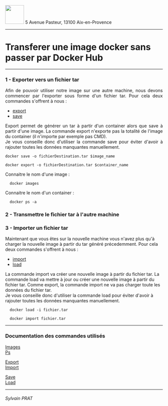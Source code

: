 <img style="height: 60px;" src="http://www.lpl-aix.fr/wp-content/uploads/2018/04/LPL_240_180.jpg" />  
5 Avenue Pasteur, 13100 Aix-en-Provence

***

# Transferer une image docker sans passer par Docker Hub

---

### 1 - Exporter vers un fichier tar
<p style='text-align: justify'>
Afin de pouvoir utiliser notre image sur une autre machine, nous devons commencer par l'exporter sous forme d'un fichier tar. Pour cela deux commandes s'offrent à nous :   
</p>

- [export](https://docs.docker.com/engine/reference/commandline/export/)
- [save](https://docs.docker.com/engine/reference/commandline/save/)

<p style='text-align: justify'>
Export permet de générer un tar à partir d'un container alors que save à partir d'une image. La commande export n'exporte pas la totalité de l'image du container (il n'importe par exemple pas CMD). <br> Je vous conseille donc d'utiliser la commande save pour éviter d'avoir à rajouter toutes les données manquantes manuellement.
<br>
</p>



``` shell
docker save -o fichierDestination.tar $image_name
```
``` shell
docker export -o fichierDestination.tar $container_name
```

<p style='text-align: justify'>
Connaitre le nom d'une image :
</p>

``` shell
  docker images
```

<p style='text-align: justify'>
Connaitre le nom d'un container :
</p>

``` shell
  docker ps -a
```

### 2 - Transmettre le fichier tar à l'autre machine


### 3 - Importer un fichier tar
<p style='text-align: justify'>

Maintenant que vous êtes sur la nouvelle machine vous n'avez plus qu'à charger la nouvelle image à partir du tar généré précedemment. Pour cela deux commandes s'offrent à nous :

- [import](https://docs.docker.com/engine/reference/commandline/import/)
- [load](https://docs.docker.com/engine/reference/commandline/load/)

La commande import va créer une nouvelle image à partir du fichier tar.
La commande load va mettre à jour ou créer une nouvelle image à partir du fichier tar. Comme export, la commande import ne va pas charger toute les données du fichier tar.<br>
Je vous conseille donc d'utiliser la commande load pour éviter d'avoir à rajouter toutes les données manquantes manuellement.
</p>

``` shell
  docker load -i fichier.tar
```

``` shell
  docker import fichier.tar
```


---
### Documentation des commandes utilisés

<a href="https://docs.docker.com/engine/reference/commandline/images/"> Images</a><br>
<a href="https://docs.docker.com/engine/reference/commandline/ps/"> Ps</a>


<a href="https://docs.docker.com/engine/reference/commandline/export/"> Export</a><br>
<a href="https://docs.docker.com/engine/reference/commandline/import/"> Import</a>

<a href="https://docs.docker.com/engine/reference/commandline/save/"> Save</a> <br>
<a href="https://docs.docker.com/engine/reference/commandline/load/"> Load</a>


---
###### Sylvain PRAT
